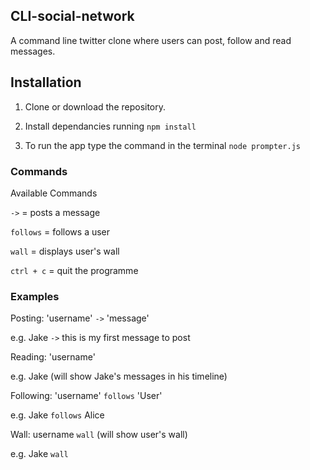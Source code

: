 ## CLI-social-network

A command line twitter clone where users can post, follow and read messages.

## Installation

1. Clone or download the repository.

2. Install dependancies running `npm install`

3. To run the app type the command in the terminal `node prompter.js`

### Commands

Available Commands

`->` = posts a message

`follows` = follows a user

`wall` = displays user's wall

`ctrl + c` = quit the programme

### Examples

Posting: 'username' `->` 'message'

e.g.  Jake `->` this is my first message to post

Reading: 'username'

e.g. Jake  (will show Jake's messages in his timeline)

Following: 'username' `follows` 'User'

e.g.  Jake `follows` Alice

Wall: username `wall` (will show user's wall)

e.g.  Jake `wall`


